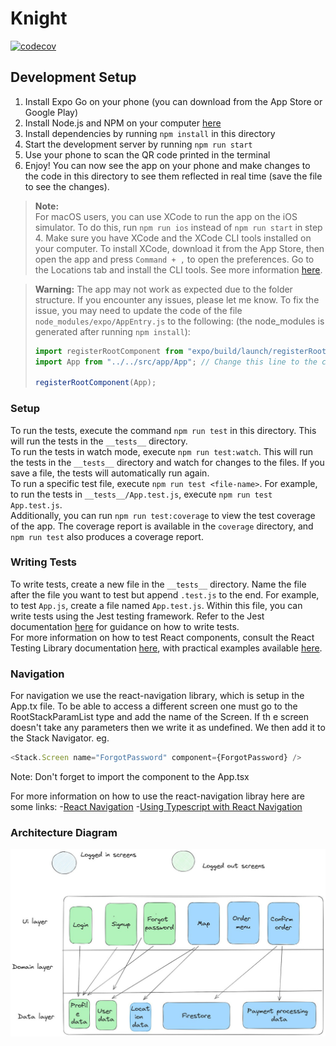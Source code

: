 # Knight

[![codecov](https://codecov.io/gh/KnightDrone/Knight/graph/badge.svg?token=BDIWQF7QIC)](https://codecov.io/gh/KnightDrone/Knight)

## Development Setup

1. Install Expo Go on your phone (you can download from the App Store or Google Play)
2. Install Node.js and NPM on your computer [here](https://nodejs.org/en/download/)
3. Install dependencies by running `npm install` in this directory
4. Start the development server by running `npm run start`
5. Use your phone to scan the QR code printed in the terminal
6. Enjoy! You can now see the app on your phone and make changes to the code in this directory to see them reflected in real time (save the file to see the changes).

> **Note:**  
> For macOS users, you can use XCode to run the app on the iOS simulator. To do this, run `npm run ios` instead of `npm run start` in step 4. Make sure you have XCode and the XCode CLI tools installed on your computer. To install XCode, download it from the App Store, then open the app and press `Command + ,` to open the preferences. Go to the Locations tab and install the CLI tools. See more information [here](https://docs.expo.dev/workflow/ios-simulator/).

> **Warning:**
> The app may not work as expected due to the folder structure. If you encounter any issues, please let me know. To fix the issue, you may need to update the code of the file `node_modules/expo/AppEntry.js` to the following: (the node_modules is generated after running `npm install`):
>
> ```javascript
> import registerRootComponent from "expo/build/launch/registerRootComponent";
> import App from "../../src/app/App"; // Change this line to the correct path
>
> registerRootComponent(App);
> ```

### Setup

To run the tests, execute the command `npm run test` in this directory. This will run the tests in the `__tests__` directory.  
To run the tests in watch mode, execute `npm run test:watch`. This will run the tests in the `__tests__` directory and watch for changes to the files. If you save a file, the tests will automatically run again.  
To run a specific test file, execute `npm run test <file-name>`. For example, to run the tests in `__tests__/App.test.js`, execute `npm run test App.test.js`.  
Additionally, you can run `npm run test:coverage` to view the test coverage of the app. The coverage report is available in the `coverage` directory, and `npm run test` also produces a coverage report.

### Writing Tests

To write tests, create a new file in the `__tests__` directory. Name the file after the file you want to test but append `.test.js` to the end. For example, to test `App.js`, create a file named `App.test.js`. Within this file, you can write tests using the Jest testing framework. Refer to the Jest documentation [here](https://jestjs.io/docs/getting-started) for guidance on how to write tests.  
For more information on how to test React components, consult the React Testing Library documentation [here](https://testing-library.com/docs/react-testing-library/intro/), with practical examples available [here](https://testing-library.com/docs/react-native-testing-library/example-intro).

### Navigation

For navigation we use the react-navigation library, which is setup in the App.tx file. To be able to access a different screen one must go to the RootStackParamList type and add the name of the Screen. If th e screen doesn't take any parameters then we write it as undefined. We then add it to the Stack Navigator. eg.

```javascript
<Stack.Screen name="ForgotPassword" component={ForgotPassword} />
```

Note: Don't forget to import the component to the App.tsx

For more information on how to use the react-navigation libray here are some links: -[React Navigation](https://reactnavigation.org/docs/getting-started) -[Using Typescript with React Navigation](https://react.dev/learn/typescript)

### Architecture Diagram

![](architecure_diag.jpg)
